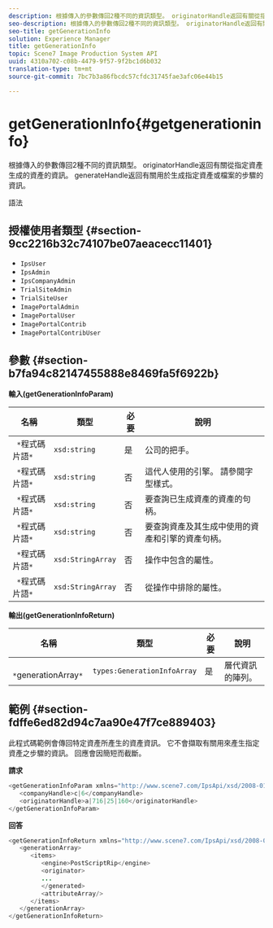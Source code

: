 ```yaml
---
description: 根據傳入的參數傳回2種不同的資訊類型。 originatorHandle返回有關從指定資產生成的資產的資訊。 generateHandle返回有關用於生成指定資產或檔案的步驟的資訊。
seo-description: 根據傳入的參數傳回2種不同的資訊類型。 originatorHandle返回有關從指定資產生成的資產的資訊。 generateHandle返回有關用於生成指定資產或檔案的步驟的資訊。
seo-title: getGenerationInfo
solution: Experience Manager
title: getGenerationInfo
topic: Scene7 Image Production System API
uuid: 4310a702-c08b-4479-9f57-9f2bc1d6b032
translation-type: tm+mt
source-git-commit: 7bc7b3a86fbcdc57cfdc31745fae3afc06e44b15

---
```



# getGenerationInfo{#getgenerationinfo}

根據傳入的參數傳回2種不同的資訊類型。 originatorHandle返回有關從指定資產生成的資產的資訊。 generateHandle返回有關用於生成指定資產或檔案的步驟的資訊。

語法

## 授權使用者類型 {#section-9cc2216b32c74107be07aeacecc11401}

* `IpsUser`
* `IpsAdmin`
* `IpsCompanyAdmin`
* `TrialSiteAdmin`
* `TrialSiteUser`
* `ImagePortalAdmin`
* `ImagePortalUser`
* `ImagePortalContrib`
* `ImagePortalContribUser`

## 參數 {#section-b7fa94c82147455888e8469fa5f6922b}

**輸入(getGenerationInfoParam)**

| 名稱 | 類型 | 必要 | 說明 |
|---|---|---|---|
| ` *`程式碼片語`*` | `xsd:string` | 是 | 公司的把手。 |
| ` *`程式碼片語`*` | `xsd:string` | 否 | 這代人使用的引擎。 請參閱字型樣式。 |
| ` *`程式碼片語`*` | `xsd:string` | 否 | 要查詢已生成資產的資產的句柄。 |
| ` *`程式碼片語`*` | `xsd:string` | 否 | 要查詢資產及其生成中使用的資產和引擎的資產句柄。 |
| ` *`程式碼片語`*` | `xsd:StringArray` | 否 | 操作中包含的屬性。 |
| ` *`程式碼片語`*` | `xsd:StringArray` | 否 | 從操作中排除的屬性。 |

**輸出(getGenerationInfoReturn)**

| 名稱 | 類型 | 必要 | 說明 |
|---|---|---|---|
| ` *`generationArray`*` | `types:GenerationInfoArray` | 是 | 層代資訊的陣列。 |

## 範例 {#section-fdffe6ed82d94c7aa90e47f7ce889403}

此程式碼範例會傳回特定資產所產生的資產資訊。 它不會擷取有關用來產生指定資產之步驟的資訊。 回應會因簡短而截斷。

**請求**

```java
<getGenerationInfoParam xmlns="http://www.scene7.com/IpsApi/xsd/2008-01-15">
   <companyHandle>c|6</companyHandle>
   <originatorHandle>a|716|25|160</originatorHandle>
</getGenerationInfoParam>
```

**回答**

```java
<getGenerationInfoReturn xmlns="http://www.scene7.com/IpsApi/xsd/2008-01-15">
   <generationArray>
      <items>
         <engine>PostScriptRip</engine>
         <originator>
         ...
         </generated>
         <attributeArray/>
      </items>
   </generationArray>
</getGenerationInfoReturn>
```

